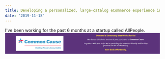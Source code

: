 ```yaml
---
title: Developing a personalized, large-catalog eCommerce experience in WooCommerce
date: '2019-11-18'
---
```


I've been working for the past 6 months at a startup called AllPeople. 
![Banner for Common Cause members](./allpeople-scrot-1.png)